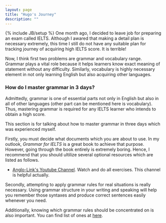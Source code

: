 ```yaml
---
layout: page
title: "Hugo's Journey"
description: ""
---
```

{% include JB/setup %}
One month ago, I decided to leave job for preparing an exam called IELTS. Although I awared that making a detail plan is necessary extremely, this time I still do not have any suitable plan for tracking journey of acquiring high IELTS score. It is terrible! 

Now, I think first two problems are grammar and vocabulary range. Grammar plays a vital role because it helps learners know exact meaning of statement without any difficulty. Similarly, vocabulary is highly necessary element in not only learning English but also acquiring other languages. 




### How do I master grammar in 3 days?
Admittedly, grammar is one of essential parts not only in English but also in all of other languages (other part can be mentioned here is vocabulary). Thus, mastering grammar is required for any IELTS learner who intends to obtain a high score.

This section is for talking about how to master grammar in three days which was experienced myself.

Firstly, you must decide what documents which you are about to use. In my outlook, _Grammar for IELTS_ is a great book to achieve that purpose. However, going through the book entirely is extremely boring. Hence, I recommend that you should ultilize several optional resources which are listed as follows. 

- [Anglo-Link's Youtube Channel](http://www.youtube.com/user/MinooAngloLink?feature=watch). Watch and do all exercises. This channel is helpful actually.

Secondly, attempting to apply grammar rules for real situations is really necessary. Using grammar structure in your writing and speaking will help you remember those syntaxes and  produce correct sentences easily whenever you need.

Additionally, knowing which grammar rules should be concentrated on is also important. You can find list of ones at [here](http://hugo53.github.io/pages/ielts/index.html).